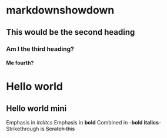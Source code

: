 # markdownshowdown
## This would be the second heading
### Am I the third heading?
#### Me fourth?
Hello world
===========
Hello world mini
-----------------
Emphasis in *italitcs*
Emphasis in **bold**
Combined in -**bold italics**-
Strikethrough is ~~Scratch this~~
